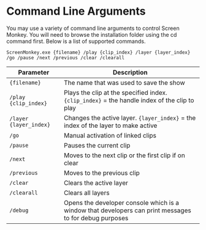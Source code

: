 # Command Line Arguments

You may use a variety of command line arguments to control Screen Monkey. You will need to browse the installation folder using the cd command first. Below is a list of supported commands.

`ScreenMonkey.exe {filename} /play {clip_index} /layer {layer_index} /go /pause /next /previous /clear /clearall`

|Parameter|Description|
|-|-|
|`{filename}`|The name that was used to save the show|
|`/play {clip_index}`|Plays the clip at the specified index. `{clip_index}` = the handle index of the clip to play
|`/layer {layer_index}`|Changes the active layer. `{layer_index}` = the index of the layer to make active|
|`/go`|Manual activation of linked clips|
|`/pause`|Pauses the current clip|
|`/next`|Moves to the next clip or the first clip if on clear|
|`/previous`|Moves to the previous clip|
|`/clear`|Clears the active layer|
|`/clearall`|Clears all layers|
|`/debug`|Opens the developer console which is a window that developers can print messages to for debug purposes|